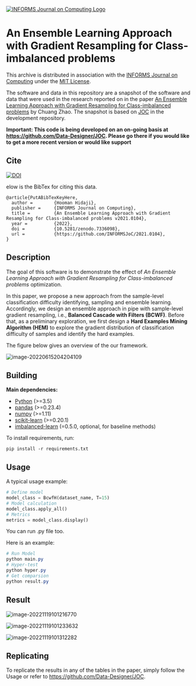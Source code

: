 [![INFORMS Journal on Computing Logo](https://INFORMSJoC.github.io/logos/INFORMS_Journal_on_Computing_Header.jpg)](https://pubsonline.informs.org/journal/ijoc)

# An Ensemble Learning Approach with Gradient Resampling for Class-imbalanced problems

This archive is distributed in association with the [INFORMS Journal on
Computing](https://pubsonline.informs.org/journal/ijoc) under the [MIT License](LICENSE).

The software and data in this repository are a snapshot of the software and data
that were used in the research reported on in the paper 
[An Ensemble Learning Approach with Gradient Resampling for Class-imbalanced problems]() by Chuang Zhao. 
The snapshot is based on 
[JOC](https://github.com/Data-Designer/JOC) 
in the development repository. 

**Important: This code is being developed on an on-going basis at 
https://github.com/Data-Designer/JOC. Please go there if you would like to
get a more recent version or would like support**

## Cite

[![DOI](https://zenodo.org/badge/364773022.svg)](https://zenodo.org/badge/latestdoi/364773022)

elow is the BibTex for citing this data.

```
@article{PutABibTexKeyHere,
  author =        {Hooman Hidaji},
  publisher =     {INFORMS Journal on Computing},
  title =         {An Ensemble Learning Approach with Gradient Resampling for Class-imbalanced problems v2021.0104},
  year =          {2022},
  doi =           {10.5281/zenodo.7336098},
  url =           {https://github.com/INFORMSJoC/2021.0104},
}  
```
## Description

The goal of this software is to demonstrate the effect of *An Ensemble Learning Approach with Gradient Resampling for Class-imbalanced problems* optimization.

In this paper, we propose a new approach from the sample-level classification difficulty identifying, sampling and ensemble learning. Accordingly, we design an ensemble approach in pipe with sample-level gradient resampling,  i.e., **Balanced Cascade with Filters (BCWF)**. Before that, as a preliminary exploration, we first design a **Hard Examples Mining Algorithm (HEM)** to explore the gradient distribution of classification difficulty of samples and identify the hard examples.

The figure below gives an overview of the our framework. 

![image-20220615204204109](https://s2.loli.net/2022/06/15/iFbzAw1R5ZWceJs.png)

## Building

**Main dependencies:**

- [Python](https://www.python.org/) (>=3.5)
- [pandas](https://pandas.pydata.org/) (>=0.23.4)
- [numpy](https://numpy.org/) (>=1.11)
- [scikit-learn](https://scikit-learn.org/stable/) (>=0.20.1)
- [imbalanced-learn](https://imbalanced-learn.readthedocs.io/en/stable/index.html) (=0.5.0, optional, for baseline methods)

To install requirements, run:

```Shell
pip install -r requirements.txt
```

## Usage

A typical usage example:

```python
# Define model
model_class = BcwfH(dataset_name, T=15) 
# Model calculation
model_class.apply_all()
# Metrics
metrics = model_class.display()
```

You can run .py file too.

Here is an example:

```powershell
# Run Model
python main.py
# Hyper-test
python hyper.py
# Get comparsion
python result.py
```

## Result

![image-20221119101216770](https://s2.loli.net/2022/11/19/wtGTrxNMOqlRKEz.png)

![image-20221119101233632](https://s2.loli.net/2022/11/19/ldLYe9prM7sykaU.png)

![image-20221119101312282](https://s2.loli.net/2022/11/19/6pPxnDjbAkw5EmL.png)

## Replicating

To replicate the results in any of the tables in the paper, simply follow the Usage or refer to https://github.com/Data-Designer/JOC.
